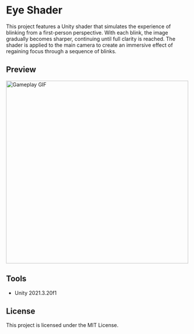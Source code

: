 # Eye Shader
This project features a Unity shader that simulates the experience of blinking from a first-person perspective. With each blink, the image gradually becomes sharper, continuing until full clarity is reached. The shader is applied to the main camera to create an immersive effect of regaining focus through a sequence of blinks.

## Preview
<img src="Images/Presentation.gif" alt="Gameplay GIF" width="500"/>

## Tools
- Unity 2021.3.20f1

## License
This project is licensed under the MIT License.
